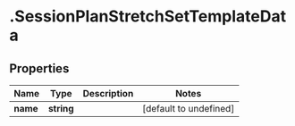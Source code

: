 # .SessionPlanStretchSetTemplateData

## Properties

Name | Type | Description | Notes
------------ | ------------- | ------------- | -------------
**name** | **string** |  | [default to undefined]

